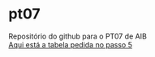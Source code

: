 # pt07
Repositório do github para o PT07 de AIB
<br/><a href="https://kikosa7.github.io/pt07/index.html">Aqui está a tabela pedida no passo 5<a/>
